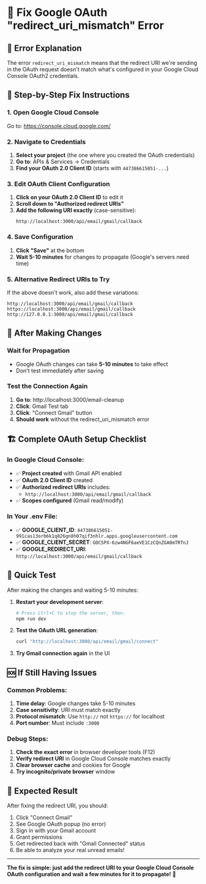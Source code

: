 # 🔧 Fix Google OAuth "redirect_uri_mismatch" Error

## 🚨 **Error Explanation**
The error `redirect_uri_mismatch` means that the redirect URI we're sending in the OAuth request doesn't match what's configured in your Google Cloud Console OAuth2 credentials.

## 📝 **Step-by-Step Fix Instructions**

### **1. Open Google Cloud Console**
Go to: https://console.cloud.google.com/

### **2. Navigate to Credentials**
1. **Select your project** (the one where you created the OAuth credentials)
2. **Go to**: APIs & Services → Credentials
3. **Find your OAuth 2.0 Client ID** (starts with `447386615051-...`)

### **3. Edit OAuth Client Configuration**
1. **Click on your OAuth 2.0 Client ID** to edit it
2. **Scroll down to "Authorized redirect URIs"**
3. **Add the following URI exactly** (case-sensitive):
   ```
   http://localhost:3000/api/email/gmail/callback
   ```

### **4. Save Configuration**
1. **Click "Save"** at the bottom
2. **Wait 5-10 minutes** for changes to propagate (Google's servers need time)

### **5. Alternative Redirect URIs to Try**
If the above doesn't work, also add these variations:
```
http://localhost:3000/api/email/gmail/callback
https://localhost:3000/api/email/gmail/callback  
http://127.0.0.1:3000/api/email/gmail/callback
```

## 🔄 **After Making Changes**

### **Wait for Propagation**
- Google OAuth changes can take **5-10 minutes** to take effect
- Don't test immediately after saving

### **Test the Connection Again**
1. **Go to**: http://localhost:3000/email-cleanup
2. **Click**: Gmail Test tab
3. **Click**: "Connect Gmail" button
4. **Should work** without the redirect_uri_mismatch error

## 🏗️ **Complete OAuth Setup Checklist**

### **In Google Cloud Console:**
- ✅ **Project created** with Gmail API enabled
- ✅ **OAuth 2.0 Client ID** created
- ✅ **Authorized redirect URIs** includes:
  - `http://localhost:3000/api/email/gmail/callback`
- ✅ **Scopes configured** (Gmail read/modify)

### **In Your .env File:**
- ✅ **GOOGLE_CLIENT_ID**: `447386615051-991cas13orb6k1q826gn8h07qif3nhlr.apps.googleusercontent.com`
- ✅ **GOOGLE_CLIENT_SECRET**: `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`
- ✅ **GOOGLE_REDIRECT_URI**: `http://localhost:3000/api/email/gmail/callback`

## 🎯 **Quick Test**
After making the changes and waiting 5-10 minutes:

1. **Restart your development server**:
   ```bash
   # Press Ctrl+C to stop the server, then:
   npm run dev
   ```

2. **Test the OAuth URL generation**:
   ```bash
   curl "http://localhost:3000/api/email/gmail/connect"
   ```

3. **Try Gmail connection again** in the UI

## 🆘 **If Still Having Issues**

### **Common Problems:**
1. **Time delay**: Google changes take 5-10 minutes
2. **Case sensitivity**: URI must match exactly
3. **Protocol mismatch**: Use `http://` not `https://` for localhost
4. **Port number**: Must include `:3000`

### **Debug Steps:**
1. **Check the exact error** in browser developer tools (F12)
2. **Verify redirect URI** in Google Cloud Console matches exactly
3. **Clear browser cache** and cookies for Google
4. **Try incognito/private browser** window

## 🎉 **Expected Result**
After fixing the redirect URI, you should:
1. Click "Connect Gmail" 
2. See Google OAuth popup (no error)
3. Sign in with your Gmail account
4. Grant permissions
5. Get redirected back with "Gmail Connected" status
6. Be able to analyze your real unread emails!

---

**The fix is simple: just add the redirect URI to your Google Cloud Console OAuth configuration and wait a few minutes for it to propagate!** 🚀
